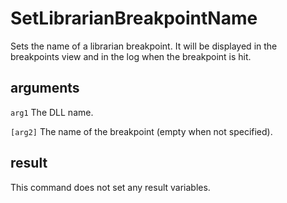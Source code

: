 # SetLibrarianBreakpointName

Sets the name of a librarian breakpoint. It will be displayed in the breakpoints view and in the log when the breakpoint is hit.

## arguments

`arg1` The DLL name.

`[arg2]` The name of the breakpoint (empty when not specified).

## result

This command does not set any result variables.
